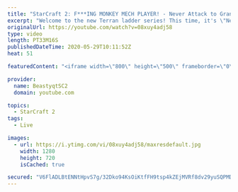 ```yaml
---
title: "StarCraft 2: F***ING MONKEY MECH PLAYER! - Never Attack to Grandmaster"
excerpt: "Welcome to the new Terran ladder series! This time, it's \"Never Attack to Grandmaster!\" In this challenge, I play as Terran on the EU ladder, and in every game I'm not allowed to attack with any units except for using Ghosts. I'm allowed to make any army units for defending, as long as I don't attack"
originalUrl: https://youtube.com/watch?v=08xuy4adj58
type: video
length: PT33M16S
publishedDateTime: 2020-05-29T10:11:52Z
heat: 51

featuredContent: "<iframe width=\"800\" height=\"500\" frameborder=\"0\" src=\"https://www.youtube.com/embed/08xuy4adj58\" allow=\"accelerometer; autoplay; encrypted-media; gyroscope; picture-in-picture\" allowfullscreen></iframe>"

provider:
  name: BeastyqtSC2
  domain: youtube.com

topics:
  - StarCraft 2
tags:
  - Live

images:
  - url: https://i.ytimg.com/vi/08xuy4adj58/maxresdefault.jpg
    width: 1280
    height: 720
    isCached: true

secured: "V6FlADLBtENNtHpvS7g/32Dko94KsOiKtfFH9tsp4kZEjMVRf8dv29yuSQPMDK68apx4piY4CUHKpVl1nHJaKGfnOD1TzrU4pylQenxxNa5EKp+B7wTFFo1b56i0UpGXr6DrC57dfYU72I8T3bB6lM0SO+TVDU0HEHY5jdifBfGDs0mIFNmEdhC43qUZhl0lj37kU0yjHHEqMM8MpWZ7j30NK5AGoI6Rl96jce6zrouFw5PtrOWTCxLDRfp/k7s0h5oiKI7HsNtQKfQC2OOTBOfOSvws6hAKDn1DBXBXTpZAHgruBecwSrcTWbnd6Da9KRau3Ql7GPU7OnMaJrHMiPjR4aNZLgxM8bJ7Pw3nELrbz1VmHfr89ST5BHvvHOE9wL/mNkvuDX3EtDYYvBazHMWSWQj3YkSpIlTD7oq6r7s=;qXDHE9VGLWUSl/IfIZ3x8w=="
---
```


